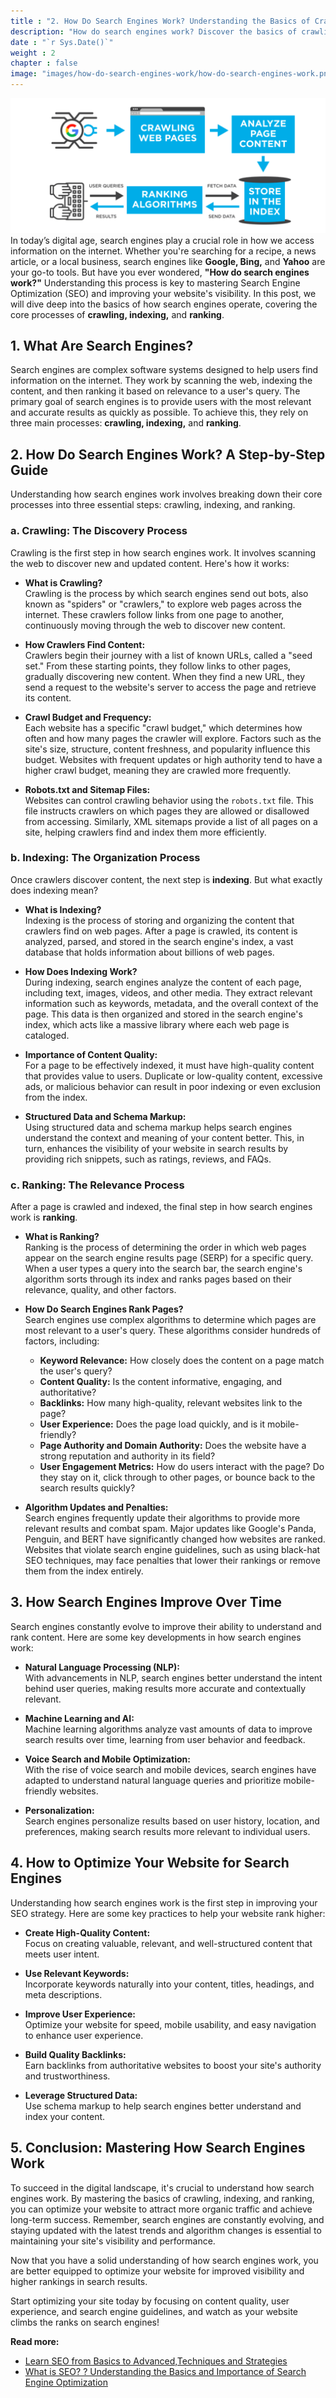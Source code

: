```yaml
---
title : "2. How Do Search Engines Work? Understanding the Basics of Crawling, Indexing, and Ranking"
description: "How do search engines work? Discover the basics of crawling, indexing, and ranking to understand how search engines like Google and Bing find and rank websites."
date : "`r Sys.Date()`"
weight : 2
chapter : false
image: "images/how-do-search-engines-work/how-do-search-engines-work.png"
---
```

![how-do-search-engines-work.png](/images/how-do-search-engines-work/how-do-search-engines-work.png)
In today’s digital age, search engines play a crucial role in how we access information on the internet. Whether you're searching for a recipe, a news article, or a local business, search engines like **Google, Bing,** and **Yahoo** are your go-to tools. But have you ever wondered, **"How do search engines work?"** Understanding this process is key to mastering Search Engine Optimization (SEO) and improving your website's visibility. In this post, we will dive deep into the basics of how search engines operate, covering the core processes of **crawling, indexing,** and **ranking**.

## 1. What Are Search Engines?

Search engines are complex software systems designed to help users find information on the internet. They work by scanning the web, indexing the content, and then ranking it based on relevance to a user's query. The primary goal of search engines is to provide users with the most relevant and accurate results as quickly as possible. To achieve this, they rely on three main processes: **crawling, indexing,** and **ranking**.

## 2. How Do Search Engines Work? A Step-by-Step Guide

Understanding how search engines work involves breaking down their core processes into three essential steps: crawling, indexing, and ranking.

### a. Crawling: The Discovery Process

Crawling is the first step in how search engines work. It involves scanning the web to discover new and updated content. Here's how it works:

- **What is Crawling?**  
  Crawling is the process by which search engines send out bots, also known as "spiders" or "crawlers," to explore web pages across the internet. These crawlers follow links from one page to another, continuously moving through the web to discover new content.

- **How Crawlers Find Content:**  
  Crawlers begin their journey with a list of known URLs, called a "seed set." From these starting points, they follow links to other pages, gradually discovering new content. When they find a new URL, they send a request to the website's server to access the page and retrieve its content.

- **Crawl Budget and Frequency:**  
  Each website has a specific "crawl budget," which determines how often and how many pages the crawler will explore. Factors such as the site's size, structure, content freshness, and popularity influence this budget. Websites with frequent updates or high authority tend to have a higher crawl budget, meaning they are crawled more frequently.

- **Robots.txt and Sitemap Files:**  
  Websites can control crawling behavior using the `robots.txt` file. This file instructs crawlers on which pages they are allowed or disallowed from accessing. Similarly, XML sitemaps provide a list of all pages on a site, helping crawlers find and index them more efficiently.

### b. Indexing: The Organization Process

Once crawlers discover content, the next step is **indexing**. But what exactly does indexing mean?

- **What is Indexing?**  
  Indexing is the process of storing and organizing the content that crawlers find on web pages. After a page is crawled, its content is analyzed, parsed, and stored in the search engine's index, a vast database that holds information about billions of web pages.

- **How Does Indexing Work?**  
  During indexing, search engines analyze the content of each page, including text, images, videos, and other media. They extract relevant information such as keywords, metadata, and the overall context of the page. This data is then organized and stored in the search engine's index, which acts like a massive library where each web page is cataloged.

- **Importance of Content Quality:**  
  For a page to be effectively indexed, it must have high-quality content that provides value to users. Duplicate or low-quality content, excessive ads, or malicious behavior can result in poor indexing or even exclusion from the index.

- **Structured Data and Schema Markup:**  
  Using structured data and schema markup helps search engines understand the context and meaning of your content better. This, in turn, enhances the visibility of your website in search results by providing rich snippets, such as ratings, reviews, and FAQs.

### c. Ranking: The Relevance Process

After a page is crawled and indexed, the final step in how search engines work is **ranking**.

- **What is Ranking?**  
  Ranking is the process of determining the order in which web pages appear on the search engine results page (SERP) for a specific query. When a user types a query into the search bar, the search engine's algorithm sorts through its index and ranks pages based on their relevance, quality, and other factors.

- **How Do Search Engines Rank Pages?**  
  Search engines use complex algorithms to determine which pages are most relevant to a user's query. These algorithms consider hundreds of factors, including:

    - **Keyword Relevance:** How closely does the content on a page match the user's query?
    - **Content Quality:** Is the content informative, engaging, and authoritative?
    - **Backlinks:** How many high-quality, relevant websites link to the page?
    - **User Experience:** Does the page load quickly, and is it mobile-friendly?
    - **Page Authority and Domain Authority:** Does the website have a strong reputation and authority in its field?
    - **User Engagement Metrics:** How do users interact with the page? Do they stay on it, click through to other pages, or bounce back to the search results quickly?

- **Algorithm Updates and Penalties:**  
  Search engines frequently update their algorithms to provide more relevant results and combat spam. Major updates like Google's Panda, Penguin, and BERT have significantly changed how websites are ranked. Websites that violate search engine guidelines, such as using black-hat SEO techniques, may face penalties that lower their rankings or remove them from the index entirely.

## 3. How Search Engines Improve Over Time

Search engines constantly evolve to improve their ability to understand and rank content. Here are some key developments in how search engines work:

- **Natural Language Processing (NLP):**  
  With advancements in NLP, search engines better understand the intent behind user queries, making results more accurate and contextually relevant.

- **Machine Learning and AI:**  
  Machine learning algorithms analyze vast amounts of data to improve search results over time, learning from user behavior and feedback.

- **Voice Search and Mobile Optimization:**  
  With the rise of voice search and mobile devices, search engines have adapted to understand natural language queries and prioritize mobile-friendly websites.

- **Personalization:**  
  Search engines personalize results based on user history, location, and preferences, making search results more relevant to individual users.

## 4. How to Optimize Your Website for Search Engines

Understanding how search engines work is the first step in improving your SEO strategy. Here are some key practices to help your website rank higher:

- **Create High-Quality Content:**  
  Focus on creating valuable, relevant, and well-structured content that meets user intent.

- **Use Relevant Keywords:**  
  Incorporate keywords naturally into your content, titles, headings, and meta descriptions.

- **Improve User Experience:**  
  Optimize your website for speed, mobile usability, and easy navigation to enhance user experience.

- **Build Quality Backlinks:**  
  Earn backlinks from authoritative websites to boost your site's authority and trustworthiness.

- **Leverage Structured Data:**  
  Use schema markup to help search engines better understand and index your content.

## 5. Conclusion: Mastering How Search Engines Work

To succeed in the digital landscape, it's crucial to understand how search engines work. By mastering the basics of crawling, indexing, and ranking, you can optimize your website to attract more organic traffic and achieve long-term success. Remember, search engines are constantly evolving, and staying updated with the latest trends and algorithm changes is essential to maintaining your site's visibility and performance.

Now that you have a solid understanding of how search engines work, you are better equipped to optimize your website for improved visibility and higher rankings in search results.

Start optimizing your site today by focusing on content quality, user experience, and search engine guidelines, and watch as your website climbs the ranks on search engines!

**Read more:** 

+ [Learn SEO from Basics to Advanced,Techniques and Strategies](../_index.md)
+ [What is SEO? ? Understanding the Basics and Importance of Search Engine Optimization](../what-is-seo/_index.md)
